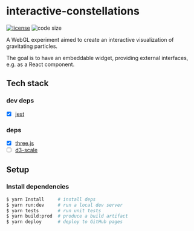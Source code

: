# interactive-constellations

  [![license][license-image]][license-url]
  ![code size][code-size-image]

A WebGL experiment aimed to create an interactive visualization of gravitating particles.

The goal is to have an embeddable widget, providing external interfaces, e.g. as a React component.

## Tech stack

### dev deps

- [x] [jest](https://facebook.github.io/jest)

### deps

- [x] [three.js](https://threejs.org/docs)
- [ ] [d3-scale](https://github.com/d3/d3-scale)

## Setup

### Install dependencies

```bash
$ yarn Install     # install deps
$ yarn run:dev     # run a local dev server
$ yarn tests       # run unit tests
$ yarn build:prod  # produce a build artifact
$ yarn deploy      # deploy to GitHub pages
```

[license-image]: https://img.shields.io/github/license/oleksmarkh/interactive-constellations.svg?style=flat-square
[license-url]: https://github.com/oleksmarkh/interactive-constellations/blob/master/LICENSE
[code-size-image]: https://img.shields.io/github/languages/code-size/oleksmarkh/interactive-constellations.svg?style=flat-square
